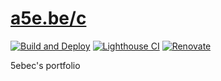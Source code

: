 # [a5e.be/c](https://a5e.be/c)
[![Build and Deploy](https://github.com/5ebec/portfolio/workflows/Build%20and%20Deploy/badge.svg)](https://github.com/5ebec/portfolio/actions)
[![Lighthouse CI](https://github.com/5ebec/portfolio/workflows/Lighthouse%20CI/badge.svg)](https://github.com/5ebec/portfolio/actions)
[![Renovate](https://img.shields.io/badge/renovate-enabled-green)](https://app.renovatebot.com/dashboard#github/5ebec/portfolio)

5ebec's portfolio
